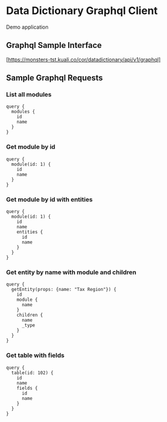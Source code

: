 # Data Dictionary Graphql Client

Demo application

## Graphql Sample Interface

[https://monsters-tst.kuali.co/cor/datadictionary/api/v1/graphql]

## Sample Graphql Requests

### List all modules

```
query {
  modules {
    id
    name
  }
}
```

### Get module by id

```
query {
  module(id: 1) {
    id
    name
  }
}
```

### Get module by id with entities

```
query {
  module(id: 1) {
    id
    name
    entities {
      id
      name
    }
  }
}
```

### Get entity by name with module and children
```
query {
  getEntity(props: {name: "Tax Region"}) {
    id
    module {
      name
    }
    children {
      name
      _type
    }
  }
}
```

### Get table with fields
```
query {
  table(id: 102) {
    id
    name
    fields {
      id
      name
    }
  }
}
```

